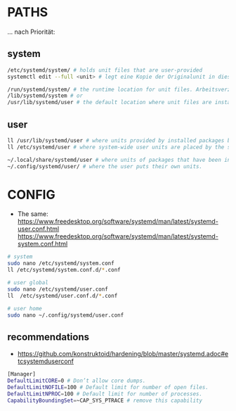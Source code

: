 # PATHS

… nach Priorität:

## system

```sh
/etc/systemd/system/ # holds unit files that are user-provided
systemctl edit --full <unit> # legt eine Kopie der Originalunit in diesem Verzeichnis an

/run/systemd/system/ # the runtime location for unit files. Arbeitsverzeichnis für systemd
/lib/systemd/system # or
/usr/lib/systemd/user # the default location where unit files are installed by packages; unit files in the default directory should not be altered
```
## user

```sh
ll /usr/lib/systemd/user # where units provided by installed packages belong
ll /etc/systemd/user # where system-wide user units are placed by the system administrator.
```

```sh
~/.local/share/systemd/user # where units of packages that have been installed in the home directory belong.
~/.config/systemd/user/ # where the user puts their own units.
```

# CONFIG

- The same:
  https://www.freedesktop.org/software/systemd/man/latest/systemd-user.conf.html
  https://www.freedesktop.org/software/systemd/man/latest/systemd-system.conf.html

```sh
# system
sudo nano /etc/systemd/system.conf
ll /etc/systemd/system.conf.d/*.conf

# user global
sudo nano /etc/systemd/user.conf
ll  /etc/systemd/user.conf.d/*.conf

# user home
sudo nano ~/.config/systemd/user.conf
```

## recommendations

- https://github.com/konstruktoid/hardening/blob/master/systemd.adoc#etcsystemduserconf

```sh
[Manager]
DefaultLimitCORE=0 # Don’t allow core dumps.
DefaultLimitNOFILE=100 # Default limit for number of open files.
DefaultLimitNPROC=100 # Default limit for number of processes.
CapabilityBoundingSet=~CAP_SYS_PTRACE # remove this capability
```